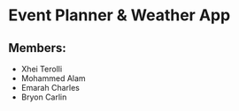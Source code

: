 # Event Planner & Weather App

## Members:
* Xhei Terolli
* Mohammed Alam
* Emarah Charles
* Bryon Carlin